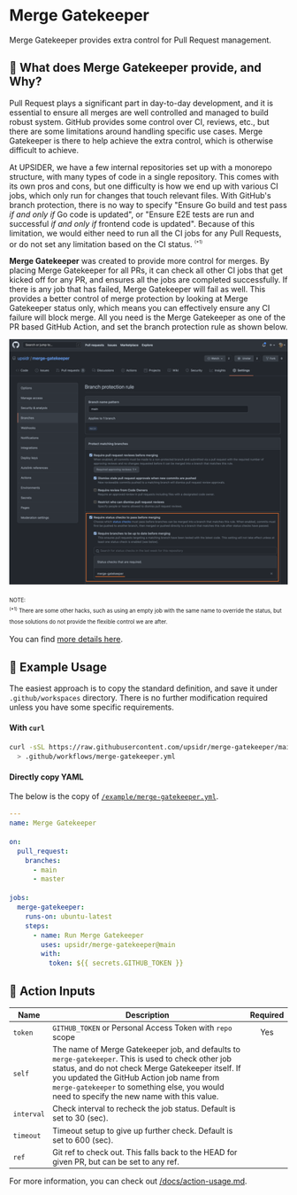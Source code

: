 # Merge Gatekeeper

Merge Gatekeeper provides extra control for Pull Request management.

## 🌄 What does Merge Gatekeeper provide, and Why?

<!-- == imptr: background / begin from: ./docs/details.md#[background] == -->

Pull Request plays a significant part in day-to-day development, and it is essential to ensure all merges are well controlled and managed to build robust system. GitHub provides some control over CI, reviews, etc., but there are some limitations around handling specific use cases. Merge Gatekeeper is there to help achieve the extra control, which is otherwise difficult to achieve.

At UPSIDER, we have a few internal repositories set up with a monorepo structure, with many types of code in a single repository. This comes with its own pros and cons, but one difficulty is how we end up with various CI jobs, which only run for changes that touch relevant files. With GitHub's branch protection, there is no way to specify "Ensure Go build and test pass _if and only if_ Go code is updated", or "Ensure E2E tests are run and successful _if and only if_ frontend code is updated". Because of this limitation, we would either need to run all the CI jobs for any Pull Requests, or do not set any limitation based on the CI status. <sup><sub><sup>(\*1)</sup></sub></sup>

**Merge Gatekeeper** was created to provide more control for merges. By placing Merge Gatekeeper for all PRs, it can check all other CI jobs that get kicked off for any PR, and ensures all the jobs are completed successfully. If there is any job that has failed, Merge Gatekeeper will fail as well. This provides a better control of merge protection by looking at Merge Gatekeeper status only, which means you can effectively ensure any CI failure will block merge. All you need is the Merge Gatekeeper as one of the PR based GitHub Action, and set the branch protection rule as shown below.

![Branch protection example](/assets/images/branch-protection-example.png)

<sup><sub>NOTE:  
<sup>(\*1)</sup> There are some other hacks, such as using an empty job with the same name to override the status, but those solutions do not provide the flexible control we are after.</sub></sup>

<!-- == imptr: background / end == -->

You can find [more details here](/docs/details.md).

## 🚀 Example Usage

<!-- == imptr: example-usage / begin from: ./docs/action-usage.md#[simple-usage] == -->

The easiest approach is to copy the standard definition, and save it under `.github/workspaces` directory. There is no further modification required unless you have some specific requirements.

#### With `curl`

```bash
curl -sSL https://raw.githubusercontent.com/upsidr/merge-gatekeeper/main/example/merge-gatekeeper.yml \
  > .github/workflows/merge-gatekeeper.yml
```

#### Directly copy YAML

The below is the copy of [`/example/merge-gatekeeper.yml`](/example/merge-gatekeeper.yml).

<!-- TODO: replace below using Importer once Importer supports code block wrapping
     == imptr: basic-yaml / begin from: ./example/definitions.yaml#[standard-setup] == -->

```yaml
---
name: Merge Gatekeeper

on:
  pull_request:
    branches:
      - main
      - master

jobs:
  merge-gatekeeper:
    runs-on: ubuntu-latest
    steps:
      - name: Run Merge Gatekeeper
        uses: upsidr/merge-gatekeeper@main
        with:
          token: ${{ secrets.GITHUB_TOKEN }}
```

<!-- == imptr: example-usage / end == -->

## 🧪 Action Inputs

<!-- == imptr: inputs / begin from: ./docs/action-usage.md#[inputs] == -->

| Name       | Description                                                                                                                                                                                                                                                                                          | Required |
| ---------- | ---------------------------------------------------------------------------------------------------------------------------------------------------------------------------------------------------------------------------------------------------------------------------------------------------- | :------: |
| `token`    | `GITHUB_TOKEN` or Personal Access Token with `repo` scope                                                                                                                                                                                                                                            |   Yes    |
| `self`     | The name of Merge Gatekeeper job, and defaults to `merge-gatekeeper`. This is used to check other job status, and do not check Merge Gatekeeper itself. If you updated the GitHub Action job name from `merge-gatekeeper` to something else, you would need to specify the new name with this value. |          |
| `interval` | Check interval to recheck the job status. Default is set to 30 (sec).                                                                                                                                                                                                                                |          |
| `timeout`  | Timeout setup to give up further check. Default is set to 600 (sec).                                                                                                                                                                                                                                 |          |
| `ref`      | Git ref to check out. This falls back to the HEAD for given PR, but can be set to any ref.                                                                                                                                                                                                           |          |

<!-- == imptr: inputs / end == -->

For more information, you can check out [/docs/action-usage.md](/docs/action-usage.md).
